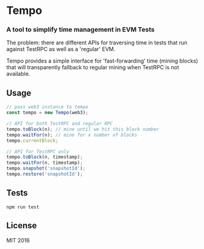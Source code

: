 # Tempo

### A tool to simplify time management in EVM Tests

The problem: there are different APIs for traversing time in tests that run against TestRPC as well as a 'regular' EVM.

Tempo provides a simple interface for 'fast-forwarding' time (mining blocks) that will transparently fallback to regular mining when TestRPC is not available.

## Usage

```javascript
// pass web3 instance to tempo
const tempo = new Tempo(web3);

// API for both TestRPC and regular RPC
tempo.toBlock(n); // mine until we hit this block number
tempo.waitFor(n); // mine for x number of blocks
tempo.currentBlock;

// API for TestRPC only
tempo.toBlock(n, timestamp);
tempo.waitFor(n, timestamp);
tempo.snapshot('snapshotId');
tempo.restore('snapshotId');
```

## Tests

`npm run test`

## License

MIT 2016
